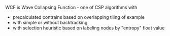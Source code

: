 WCF is Wave Collapsing Function - one of CSP algorithms with
- precalculated contrains based on overlapping tiling of example
- with simple or without backtracking
- with selection heuristic based on labeling nodes by "entropy" float value